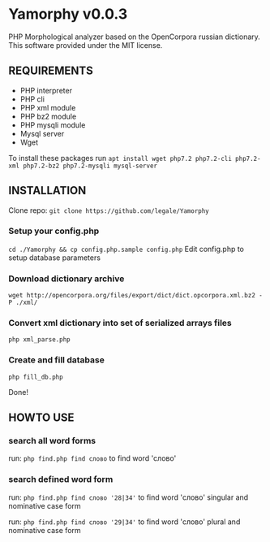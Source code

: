 # Yamorphy v0.0.3
PHP Morphological analyzer based on the OpenCorpora russian dictionary. This software provided under the MIT license.


## REQUIREMENTS
- PHP interpreter
- PHP cli
- PHP xml module 
- PHP bz2 module
- PHP mysqli module
- Mysql server
- Wget

To install these packages run `apt install wget php7.2 php7.2-cli php7.2-xml php7.2-bz2 php7.2-mysqli mysql-server`

## INSTALLATION
Clone repo:
`git clone https://github.com/legale/Yamorphy`

### Setup your config.php
`cd ./Yamorphy && cp config.php.sample config.php`
Edit config.php to setup database parameters

### Download dictionary archive
`wget http://opencorpora.org/files/export/dict/dict.opcorpora.xml.bz2 -P ./xml/`

### Convert xml dictionary into set of serialized arrays files
`php xml_parse.php`

### Create and fill database
`php fill_db.php`

Done!

## HOWTO USE

### search all word forms
run:
`php find.php find слово`
to find word 'слово'

### search defined word form
run:
`php find.php find слово '28|34'`
to find word 'слово' singular and nominative case form

run: 
`php find.php find слово '29|34'`
to find word 'слово' plural and nominative case form

